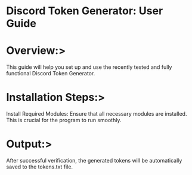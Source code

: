
# Discord Token Generator: User Guide

# Overview:>
This guide will help you set up and use the recently tested and fully functional Discord Token Generator.

# Installation Steps:>

Install Required Modules: Ensure that all necessary modules are installed. This is crucial for the program to run smoothly.

# Output:>

After successful verification, the generated tokens will be automatically saved to the tokens.txt file.
